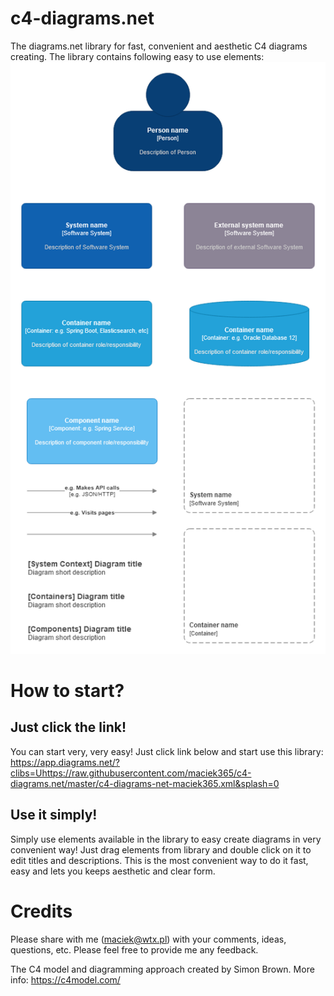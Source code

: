 # c4-diagrams.net
The diagrams.net library for fast, convenient and aesthetic C4 diagrams creating.
The library contains following easy to use elements:
![c4-diagrams.net](/c4-diagrams-net-maciek365.png)

# How to start?
## Just click the link!
You can start very, very easy! Just click link below and start use this library:
https://app.diagrams.net/?clibs=Uhttps://raw.githubusercontent.com/maciek365/c4-diagrams.net/master/c4-diagrams-net-maciek365.xml&splash=0


## Use it simply!
Simply use elements available in the library to easy create diagrams in very convenient way! Just drag elements from library and double click on it to edit titles and descriptions. This is the most convenient way to do it fast, easy and lets you keeps aesthetic and clear form. 

# Credits
Please share with me (maciek@wtx.pl) with your comments, ideas, questions, etc. Please feel free to provide me any feedback.

The C4 model and diagramming approach created by Simon Brown. More info: https://c4model.com/
